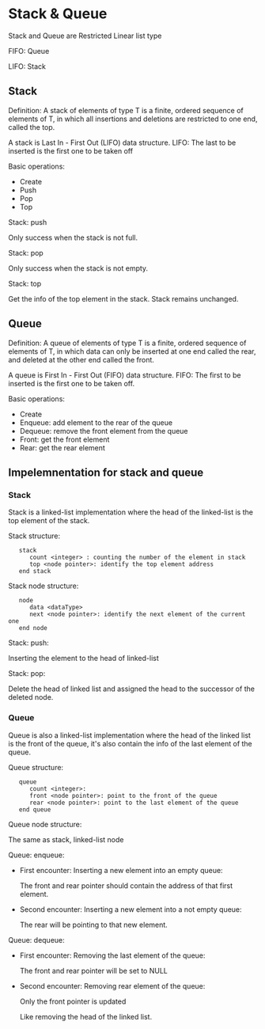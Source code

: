 Stack & Queue
===

Stack and Queue are Restricted Linear list type

FIFO: Queue

LIFO: Stack

## Stack
Definition: A stack of elements of type T is a finite, ordered sequence of
elements of T, in which all insertions and deletions are restricted to one end,
called the top.

A stack is Last In - First Out (LIFO) data structure.
LIFO: The last to be inserted is the first one to be taken off 

Basic operations:
   - Create
   - Push
   - Pop
   - Top

Stack: push

   Only success when the stack is not full.

Stack: pop
   
   Only success when the stack is not empty.

Stack: top
   
   Get the info of the top element in the stack. Stack remains unchanged.

## Queue
Definition: A queue of elements of type T is a finite, ordered sequence of
elements of T, in which data can only be inserted at one end called the rear,
and deleted at the other end called the front.

A queue is First In - First Out (FIFO) data structure.
FIFO: The first to be inserted is the first one to be taken off.

Basic operations:
   - Create
   - Enqueue: add element to the rear of the queue
   - Dequeue: remove the front element from the queue
   - Front: get the front element
   - Rear: get the rear element

## Impelemnentation for stack and queue
### Stack
Stack is a linked-list implementation where the head of the linked-list is the
top element of the stack.

Stack structure:
```
   stack
      count <integer> : counting the number of the element in stack
      top <node pointer>: identify the top element address
   end stack
```

Stack node structure:
```
   node
      data <dataType>
      next <node pointer>: identify the next element of the current one
   end node
```

Stack: push:

   Inserting the element to the head of linked-list

Stack: pop:

   Delete the head of linked list and assigned the head to the successor of the
deleted node.

### Queue
Queue is also a linked-list implementation where the head of the linked list is
the front of the queue, it's also contain the info of the last element of the
queue.

Queue structure:
```
   queue
      count <integer>: 
      front <node pointer>: point to the front of the queue
      rear <node pointer>: point to the last element of the queue 
   end queue
```

Queue node structure:
   
The same as stack, linked-list node

Queue: enqueue:

- First encounter: Inserting a new element into an empty queue:
   
   The front and rear pointer should contain the address of that first element.

- Second encounter: Inserting a new element into a not empty queue:

   The rear will be pointing to that new element. 

Queue: dequeue:

- First encounter: Removing the last element of the queue:

   The front and rear pointer will be set to NULL

- Second encounter: Removing rear element of the queue:
   
   Only the front pointer is updated
   
   Like removing the head of the linked list.
